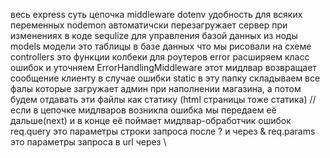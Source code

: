 весь express суть цепочка middleware 
dotenv удобность для всяких переменных
nodemon автоматичски перезагружает сервер при изменениях в коде
sequlize для управления базой данных из ноды
models модели это таблицы в базе данных что мы рисовали на схеме
controllers это функции колбеки для роутеров
error расширяем класс ошибок и уточняем
ErrorHandlingMiddleware этот мидлвар возвращает сообщение клиенту в случае ошибки
static в эту папку складываем все фалы которые загружает админ при наполнении магазина, а потом будем отдавать эти файлы как статику (html страницы тоже статика)
//если в цепочке мидлваров возникла ошибка мы передаем её дальше(next) и в конце её поймает мидлвар-обработчик ошибок
req.query это параметры строки запроса после ? и через &
req.params это параметры запроса в url через \
